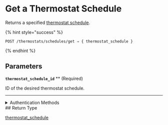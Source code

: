 # Get a Thermostat Schedule

Returns a specified [thermostat schedule](../../../capability-guides/thermostats/creating-and-managing-thermostat-schedules.md).

{% hint style="success" %}
```
POST /thermostats/schedules/get ⇒ { thermostat_schedule }
```
{% endhint %}

## Parameters

**`thermostat_schedule_id`** ** (Required)

ID of the desired thermostat schedule.

---


<details>

<summary>Authentication Methods</summary>

- API key
- Client session token
- Personal access token
  <br>Must also include the `seam-workspace` header in the request.
</details>
## Return Type

[thermostat\_schedule](./)

